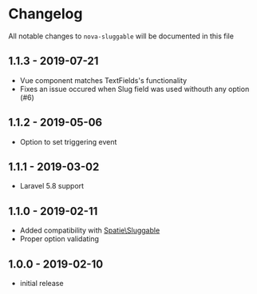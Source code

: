 # Changelog

All notable changes to `nova-sluggable` will be documented in this file

## 1.1.3 - 2019-07-21

- Vue component matches TextFields's functionality
- Fixes an issue occured when Slug field was used withouth any option (#6)

## 1.1.2 - 2019-05-06

- Option to set triggering event

## 1.1.1 - 2019-03-02

- Laravel 5.8 support

## 1.1.0 - 2019-02-11

- Added compatibility with [Spatie\Sluggable](https://github.com/spatie/laravel-sluggable)
- Proper option validating

## 1.0.0 - 2019-02-10

- initial release
